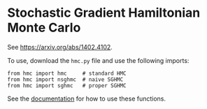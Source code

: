 # Stochastic Gradient Hamiltonian Monte Carlo

See https://arxiv.org/abs/1402.4102.

To use, download the `hmc.py` file and use the following imports:

```
from hmc import hmc 	# standard HMC
from hmc import nsghmc 	# naive SGHMC
from hmc import sghmc 	# proper SGHMC
```

See the [documentation](hmc.md) for how to use these functions.
